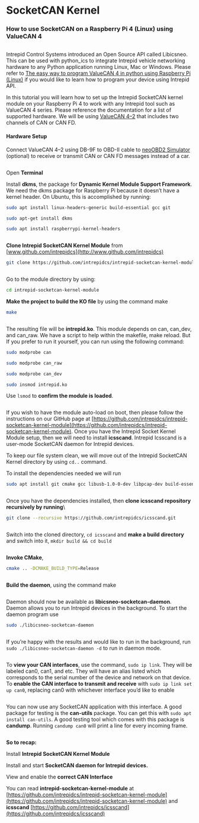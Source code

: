 # SocketCAN Kernel

### How to use SocketCAN on a Raspberry Pi 4 (Linux) using ValueCAN 4

<figure><img src="../.gitbook/assets/SocketCAN.png" alt=""><figcaption></figcaption></figure>

Intrepid Control Systems introduced an Open Source API called Libicsneo. This can be used with python\_ics to integrate Intrepid vehicle networking hardware to any Python application running Linux, Mac or Windows. Please refer to [The easy way to program ValueCAN 4 in python using Raspberry Pi (Linux)](https://medium.com/intrepidcontrolsystems/the-easy-way-to-program-valuecan-4-in-python-using-raspberry-pi-linux-68d160d511ef) if you would like to learn how to program your device using Intrepid API.&#x20;

In this tutorial you will learn how to set up the Intrepid SocketCAN kernel module on your Raspberry Pi 4 to work with any Intrepid tool such as ValueCAN 4 series. Please reference the documentation for a list of supported hardware. We will be using [ValueCAN 4–2](https://www.intrepidcs.com/products/vehicle-network-adapters/valuecan-4/valuecan-4-2-overview/) that includes two channels of CAN or CAN FD.&#x20;

#### **Hardware Setup**

Connect ValueCAN 4–2 using DB-9F to OBD-II cable to [neoOBD2 Simulator](https://www.intrepidcs.com/products/ecu-simulators/neoobd2-sim/) (optional) to receive or transmit CAN or CAN FD messages instead of a car.

<figure><img src="../.gitbook/assets/1QnNZKQo4ZByo8utFJXX3rg.png" alt=""><figcaption></figcaption></figure>

Open **Terminal**&#x20;

Install **dkms**, the package for **Dynamic Kernel Module Support Framework**. We need the dkms package for Raspberry Pi because it doesn’t have a kernel header. On Ubuntu, this is accomplished by running:&#x20;

```bash
sudo apt install linux-headers-generic build-essential gcc git 

sudo apt-get install dkms

sudo apt install raspberrypi-kernel-headers
```

<figure><img src="../.gitbook/assets/dkms-Y.png" alt=""><figcaption></figcaption></figure>

**Clone Intrepid SocketCAN Kernel Module** from [www.github.com/intrepidcs](http://www.github.com/intrepidcs)

```bash
git clone https://github.com/intrepidcs/intrepid-socketcan-kernel-module.git
```

<figure><img src="../.gitbook/assets/Screenshot-from-2020-08-12-14-03-50.png" alt=""><figcaption></figcaption></figure>

Go to the module directory by using:

```bash
cd intrepid-socketcan-kernel-module
```

**Make the project to build the KO file** by using the command make

```bash
make
```

<figure><img src="../.gitbook/assets/5.png" alt=""><figcaption></figcaption></figure>

The resulting file will be **intrepid.ko**. This module depends on can, can\_dev, and can\_raw. We have a script to help within the makefile, make reload. But If you prefer to run it yourself, you can run using the following command:&#x20;

```bash
sudo modprobe can

sudo modprobe can_raw

sudo modprobe can_dev

sudo insmod intrepid.ko
```

Use `lsmod` to **confirm the module is loaded**.

<figure><img src="../.gitbook/assets/6.png" alt=""><figcaption></figcaption></figure>

If you wish to have the module auto-load on boot, then please follow the instructions on our GitHub page at [https://github.com/intrepidcs/intrepid-socketcan-kernel-module](https://github.com/intrepidcs/intrepid-socketcan-kernel-module). Once you have the Intrepid Socket Kernel Module setup, then we will need to install **icsscand**. Intrepid Icsscand is a user-mode SocketCAN daemon for Intrepid devices.&#x20;

To keep our file system clean, we will move out of the Intrepid SocketCAN Kernel directory by using `cd..` command.

To install the dependencies needed we will run&#x20;

```bash
sudo apt install git cmake gcc libusb-1.0-0-dev libpcap-dev build-essential
```

<figure><img src="../.gitbook/assets/10.png" alt=""><figcaption></figcaption></figure>

Once you have the dependencies installed, then **clone icsscand repository recursively by running**\


```bash
git clone --recursive https://github.com/intrepidcs/icsscand.git
```

<figure><img src="../.gitbook/assets/11.png" alt=""><figcaption></figcaption></figure>

Switch into the cloned directory, `cd icsscand` and **make a build directory** and switch into it, `mkdir build && cd build`

<figure><img src="../.gitbook/assets/12.png" alt=""><figcaption></figcaption></figure>

**Invoke CMake**,

```bash
cmake .. -DCMAKE_BUILD_TYPE=Release 
```

<figure><img src="../.gitbook/assets/Screenshot-from-2020-08-12-14-20-33.png" alt=""><figcaption></figcaption></figure>

**Build the daemon**, using the command make

<figure><img src="../.gitbook/assets/13.png" alt=""><figcaption></figcaption></figure>

Daemon should now be available as **libicsneo-socketcan-daemon**. Daemon allows you to run Intrepid devices in the background. To start the daemon program use

```bash
sudo ./libicsneo-socketcan-daemon
```

<figure><img src="../.gitbook/assets/14.png" alt=""><figcaption></figcaption></figure>

If you’re happy with the results and would like to run in the background, run `sudo ./libicsneo-socketcan-daemon -d` to run in daemon mode.

<figure><img src="../.gitbook/assets/15.png" alt=""><figcaption></figcaption></figure>

To **view your CAN interfaces**, use the command, `sudo ip link`. They will be labeled can0, can1, and etc. They will have an alias listed which corresponds to the serial number of the device and network on that device. To **enable the CAN interface to transmit and receive** with `sudo ip link set up can0`, replacing can0 with whichever interface you’d like to enable

<figure><img src="../.gitbook/assets/Screenshot-from-2020-08-12-16-18-21.png" alt=""><figcaption></figcaption></figure>

You can now use any SocketCAN application with this interface. A good package for testing is the **can-utils** package. You can get this with `sudo apt install can-utils`. A good testing tool which comes with this package is **candump**. Running `candump can0` will print a line for every incoming frame.

<figure><img src="../.gitbook/assets/Screenshot-from-2020-08-12-15-21-34.png" alt=""><figcaption></figcaption></figure>

**So to recap:**&#x20;

Install **Intrepid SocketCAN Kernel Module**&#x20;

Install and start **SocketCAN daemon for Intrepid devices.**

View and enable the **correct CAN Interface**

You can read **intrepid-socketcan-kernel-module** at [https://github.com/intrepidcs/intrepid-socketcan-kernel-module](https://github.com/intrepidcs/intrepid-socketcan-kernel-module) and **icsscand** [https://github.com/intrepidcs/icsscand](https://github.com/intrepidcs/icsscand)
